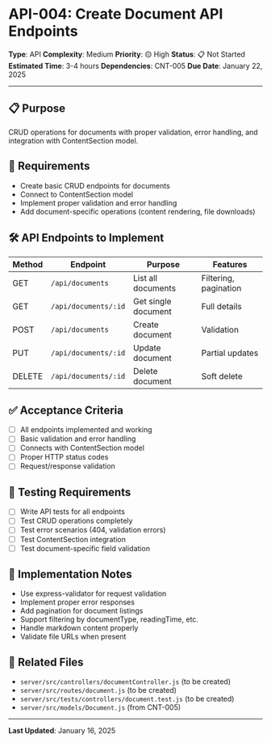 # API-004: Create Document API Endpoints

**Type**: API
**Complexity**: Medium
**Priority**: 🟡 High
**Status**: 📋 Not Started
**Estimated Time**: 3-4 hours
**Dependencies**: CNT-005
**Due Date**: January 22, 2025

---

## 📋 Purpose

CRUD operations for documents with proper validation, error handling, and integration with ContentSection model.

## 🎯 Requirements

- Create basic CRUD endpoints for documents
- Connect to ContentSection model
- Implement proper validation and error handling
- Add document-specific operations (content rendering, file downloads)

## 🛠️ API Endpoints to Implement

| Method | Endpoint             | Purpose             | Features              |
| ------ | -------------------- | ------------------- | --------------------- |
| GET    | `/api/documents`     | List all documents  | Filtering, pagination |
| GET    | `/api/documents/:id` | Get single document | Full details          |
| POST   | `/api/documents`     | Create document     | Validation            |
| PUT    | `/api/documents/:id` | Update document     | Partial updates       |
| DELETE | `/api/documents/:id` | Delete document     | Soft delete           |

## ✅ Acceptance Criteria

- [ ] All endpoints implemented and working
- [ ] Basic validation and error handling
- [ ] Connects with ContentSection model
- [ ] Proper HTTP status codes
- [ ] Request/response validation

## 🧪 Testing Requirements

- [ ] Write API tests for all endpoints
- [ ] Test CRUD operations completely
- [ ] Test error scenarios (404, validation errors)
- [ ] Test ContentSection integration
- [ ] Test document-specific field validation

## 📝 Implementation Notes

- Use express-validator for request validation
- Implement proper error responses
- Add pagination for document listings
- Support filtering by documentType, readingTime, etc.
- Handle markdown content properly
- Validate file URLs when present

## 🔗 Related Files

- `server/src/controllers/documentController.js` (to be created)
- `server/src/routes/document.js` (to be created)
- `server/src/tests/controllers/document.test.js` (to be created)
- `server/src/models/Document.js` (from CNT-005)

---

**Last Updated**: January 16, 2025
